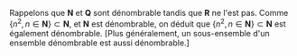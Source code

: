 Rappelons que $\mathbf{N}$ et $\mathbf{Q}$ sont dénombrable tandis que $\mathbf{R}$ ne l'est pas.
Comme $\left\{n^{2}, n \in \mathbf{N}\right\} \subset \mathbf{N}$, et $\mathbf{N}$ est dénombrable, on déduit que $\left\{n^{2}, n \in \mathbf{N}\right\} \subset \mathbf{N}$ est également dénombrable. [Plus généralement, un sous-ensemble d'un ensemble dénombrable est aussi dénombrable.]